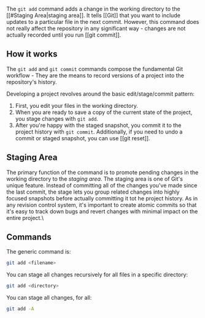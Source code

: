 The `git add` command adds a change in the working directory to the [[#Staging Area|staging area]]. It tells [[Git]] that you want to include updates to a particular file in the next commit. However, this command does not really affect the repository in any significant way - changes are not actually recorded until you run [[git commit]].
## How it works
The `git add` and `git commit` commands compose the fundamental Git workflow - They are the means to record versions of a project into the repository's history.

Developing a project revolves around the basic edit/stage/commit pattern:
1. First, you edit your files in the working directory.
2. When you are ready to save a copy of the current state of the project, you stage changes with `git add`.
3. After you're happy with the staged snapshot, you commit it to the project history with `git commit`.
Additionally, if you need to undo a commit or staged snapshot, you can use [[git reset]].
## Staging Area
The primary function of the command is to promote pending changes in the working directory to the *staging area*. The staging area is one of Git's unique feature. Instead of committing all of the changes you've made since the last commit, the stage lets you group related changes into highly focused snapshots before actually committing it tot he project history. As in any revision control system, it's important to create atomic commits so that it's easy to track down bugs and revert changes with minimal impact on the entire project.\
## Commands
The generic command is:
```zsh
git add <filename>
```

You can stage all changes recursively for all files in a specific directory:
```zsh
git add <directory>
```

You can stage all changes, for all:
```zsh
git add -A
```

